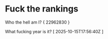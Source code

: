# Fuck the rankings

Who the hell am I?
{ 22962830 }

What fucking year is it?
[ 2025-10-15T17:56:40Z ]
